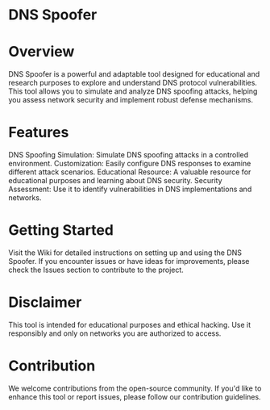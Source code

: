 # DNS Spoofer

# Overview
DNS Spoofer is a powerful and adaptable tool designed for educational and research purposes to explore and understand DNS protocol vulnerabilities. This tool allows you to simulate and analyze DNS spoofing attacks, helping you assess network security and implement robust defense mechanisms.

# Features
DNS Spoofing Simulation: Simulate DNS spoofing attacks in a controlled environment.
Customization: Easily configure DNS responses to examine different attack scenarios.
Educational Resource: A valuable resource for educational purposes and learning about DNS security.
Security Assessment: Use it to identify vulnerabilities in DNS implementations and networks.

# Getting Started
Visit the Wiki for detailed instructions on setting up and using the DNS Spoofer. If you encounter issues or have ideas for improvements, please check the Issues section to contribute to the project.

# Disclaimer
This tool is intended for educational purposes and ethical hacking. Use it responsibly and only on networks you are authorized to access.

# Contribution
We welcome contributions from the open-source community. If you'd like to enhance this tool or report issues, please follow our contribution guidelines.
